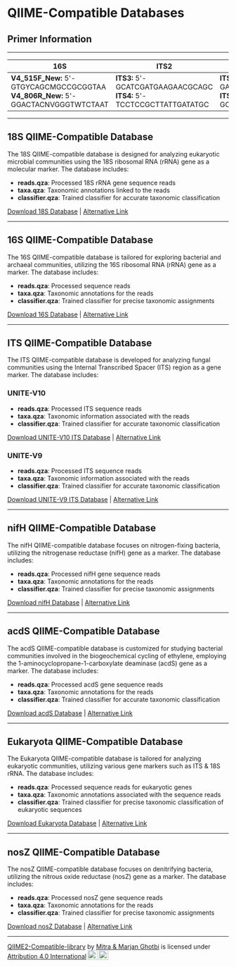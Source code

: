 # QIIME-Compatible Databases

## Primer Information


---


| **16S** | **ITS2** | **ITS1** | **acdS** | **nifH** | **AMF 18S** | **nosZ** |
| --- | --- | --- | --- | --- | --- | --- |
| **V4_515F_New:** 5'-GTGYCAGCMGCCGCGGTAA<br>**V4_806R_New:** 5'-GGACTACNVGGGTWTCTAAT | **ITS3:** 5'-GCATCGATGAAGAACGCAGC<br>**ITS4:** 5'-TCCTCCGCTTATTGATATGC | **ITS1:** 5'-GAACCWGCGGARGGATCA<br>**ITS2:** 5'-GCTGCGTTCTTCATCGATGC | **acdSF5:** 5'-GGCAACAAGMYSCGCAAGCT<br>**acdSR8:** 5'-CTGCACSAGSACGCACTTCA | **nifH2:** 5'-TGYGAYCCNAARGCNGA<br>**nifH1:** 5'-ADNGCCATCATYTCNCC | **AMDGR_NS31:** 5'-TTGGAGGGCAAGTCTGGTGCC<br>**AMDGR:** 5'-CCCAACTATCCCTATTAATCAT | **nosZ1mod_f:** 5'-WCSYTSTTCMTSGAYAGCCAG<br>**nosZmod_R:** 5'-ATRTCGATSARCTGVKCRTTYTC |


---


## 18S QIIME-Compatible Database

The 18S QIIME-compatible database is designed for analyzing eukaryotic microbial communities using the 18S ribosomal RNA (rRNA) gene as a molecular marker. The database includes:
- **reads.qza**: Processed 18S rRNA gene sequence reads
- **taxa.qza**: Taxonomic annotations linked to the reads
- **classifier.qza**: Trained classifier for accurate taxonomic classification

[Download 18S Database](https://app.box.com/s/mkra9cc23pa6bcj0k7cq34picypfde2t) | [Alternative Link](https://drive.google.com/drive/folders/1mMpcjvaqcLxvewOjZ0oA5l5-KhydbgQR?usp=sharing)

---

## 16S QIIME-Compatible Database

The 16S QIIME-compatible database is tailored for exploring bacterial and archaeal communities, utilizing the 16S ribosomal RNA (rRNA) gene as a marker. The database includes:
- **reads.qza**: Processed sequence reads
- **taxa.qza**: Taxonomic annotations for the reads
- **classifier.qza**: Trained classifier for precise taxonomic assignments

[Download 16S Database](https://app.box.com/s/445pwsz06zvh9y7kpepp1phydu3e5heg) | [Alternative Link](https://drive.google.com/drive/folders/1mV6ijpE0wCZHfDMdqlZ0U0keDJSMQsgA?usp=sharing)

---

## ITS QIIME-Compatible Database

The ITS QIIME-compatible database is developed for analyzing fungal communities using the Internal Transcribed Spacer (ITS) region as a gene marker. The database includes:

### UNITE-V10
- **reads.qza**: Processed ITS sequence reads
- **taxa.qza**: Taxonomic information associated with the reads
- **classifier.qza**: Trained classifier for accurate taxonomic classification

[Download UNITE-V10 ITS Database](https://app.box.com/s/09t2ijoxpvbrcavu2r88rzsqe4stwo3w) | [Alternative Link](https://drive.google.com/drive/folders/1OEtk7em_1Z7yhWSpW_xjsWroO8lnasg2?usp=sharing)

### UNITE-V9
- **reads.qza**: Processed ITS sequence reads
- **taxa.qza**: Taxonomic information associated with the reads
- **classifier.qza**: Trained classifier for accurate taxonomic classification

[Download UNITE-V9 ITS Database](https://app.box.com/s/fgqc1kc3feybaffjthfkb13ipkjwailt) | [Alternative Link](https://drive.google.com/drive/folders/14Kk_Z7t0W6uEWbc_q2pEVEnONFvU-m9e?usp=sharing)

---

## nifH QIIME-Compatible Database

The nifH QIIME-compatible database focuses on nitrogen-fixing bacteria, utilizing the nitrogenase reductase (nifH) gene as a marker. The database includes:
- **reads.qza**: Processed nifH gene sequence reads
- **taxa.qza**: Taxonomic annotations for the reads
- **classifier.qza**: Trained classifier for precise taxonomic assignments

[Download nifH Database](https://app.box.com/s/vg2jgh6b9beo1zlf07z8ijhr6mx13k2m) | [Alternative Link](https://drive.google.com/drive/folders/1mCp57YTcM17VhVGexGtV4d0C19W_bGqm?usp=sharing)

---

## acdS QIIME-Compatible Database

The acdS QIIME-compatible database is customized for studying bacterial communities involved in the biogeochemical cycling of ethylene, employing the 1-aminocyclopropane-1-carboxylate deaminase (acdS) gene as a marker. The database includes:
- **reads.qza**: Processed acdS gene sequence reads
- **taxa.qza**: Taxonomic annotations for the reads
- **classifier.qza**: Trained classifier for accurate taxonomic classification

[Download acdS Database](https://app.box.com/s/geb3bv6ocde8hsm231muqpdqxopucvom) | [Alternative Link](https://drive.google.com/drive/folders/1mFtpKfmqiMfKh9q7N55LUiTD_w6kD7bN?usp=sharing)

---

## Eukaryota QIIME-Compatible Database

The Eukaryota QIIME-compatible database is tailored for analyzing eukaryotic communities, utilizing various gene markers such as ITS & 18S rRNA. The database includes:
- **reads.qza**: Processed sequence reads for eukaryotic genes
- **taxa.qza**: Taxonomic annotations associated with the sequence reads
- **classifier.qza**: Trained classifier for precise taxonomic classification of eukaryotic sequences

[Download Eukaryota Database](https://app.box.com/s/15az6wudemhq1sz1uyjg1lsb346sd4ts) | [Alternative Link](https://drive.google.com/drive/folders/14QSEPlW68vLewDJ6PRqApr4uKmBiZ15V?usp=sharing)

---

## nosZ QIIME-Compatible Database

The nosZ QIIME-compatible database focuses on denitrifying bacteria, utilizing the nitrous oxide reductase (nosZ) gene as a marker. The database includes:
- **reads.qza**: Processed nosZ gene sequence reads
- **taxa.qza**: Taxonomic annotations for the reads
- **classifier.qza**: Trained classifier for precise taxonomic assignments

[Download nosZ Database](https://app.box.com/s/vuvu76p9gv29m46q45nx8maoj5j3fvfs) | [Alternative Link](https://drive.google.com/drive/folders/12DSESzzPDJYWqcqQDXH0iQxF4OZOezli?usp=drive_link)

---

<p xmlns:cc="http://creativecommons.org/ns#" xmlns:dct="http://purl.org/dc/terms/"><a property="dct:title" rel="cc:attributionURL" href="https://github.com/mghotbi/QIIME-compatible-database">QIIME2-Compatible-library</a> by <a rel="cc:attributionURL dct:creator" property="cc:attributionName" href="https://www.linkedin.com/in/mitra-ghotbi-78b34030/">Mitra & Marjan Ghotbi</a> is licensed under <a href="http://creativecommons.org/licenses/by/4.0/?ref=chooser-v1" target="_blank" rel="license noopener noreferrer" style="display:inline-block;">Attribution 4.0 International<img style="height:22px!important;margin-left:3px;vertical-align:text-bottom;" src="https://mirrors.creativecommons.org/presskit/icons/cc.svg?ref=chooser-v1"><img style="height:22px!important;margin-left:3px;vertical-align:text-bottom;" src="https://mirrors.creativecommons.org/presskit/icons/by.svg?ref=chooser-v1"></a></p>
